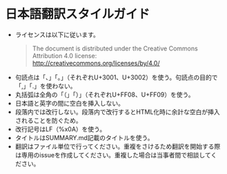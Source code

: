 # 日本語翻訳スタイルガイド

* ライセンスは以下に従います。
  > The document is distributed under the Creative Commons Attribution 4.0 license: http://creativecommons.org/licenses/by/4.0/
* 句読点は「、」「。」（それぞれU+3001、U+3002）を使う。句読点の目的で「,」「.」を使わない。
* 丸括弧は全角の「（」「）」（それぞれU+FF08、U+FF09）を使う。
* 日本語と英字の間に空白を挿入しない。
* 段落内では改行しない。段落内で改行するとHTML化時に余計な空白が挿入されることを防ぐため。
* 改行記号はLF（%x0A）を使う。
* タイトルはSUMMARY.md記載のタイトルを使う。
* 翻訳はファイル単位で行ってください。重複をさけるため翻訳を開始する際は専用のissueを作成してください。重複した場合は当事者間で相談してください。
